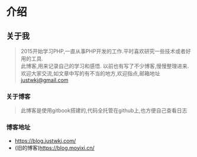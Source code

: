 # 介绍

## 关于我
> 2015开始学习PHP,一直从事PHP开发的工作.平时喜欢研究一些技术或者好用的工具.  
> 此博客,用来记录自己的学习和感悟. 以前也有写了不少博客,慢慢整理进来.  
> 欢迎大家交流,如文章中写的有不当的地方,欢迎指点,邮箱地址 <justwkj@gmail.com>

### 关于博客
> 此博客是使用gitbook搭建的,代码全托管在github上,也方便自己查看日志

### 博客地址
-  <https://blog.justwkj.com/>  
-  (旧的博客)<https://blog.moyixi.cn/>
